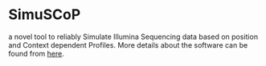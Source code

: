 # SimuSCoP
a novel tool to reliably Simulate Illumina Sequencing data based on position and Context dependent Profiles. More details about the software can be found from [here](https://github.com/qasimyu/simuscop/tree/master/docs/SimuSCoP_User_Guide.pdf).

